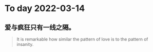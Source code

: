 
# To day 2022-03-14


## 爱与疯狂只有一线之隔。
> It is remarkable how similar the pattern of love is to the pattern of insanity.

    